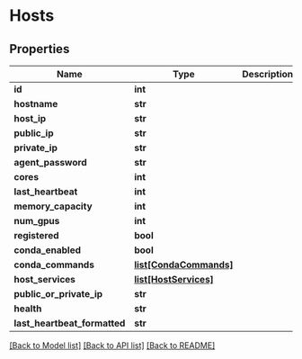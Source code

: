 # Hosts

## Properties
Name | Type | Description | Notes
------------ | ------------- | ------------- | -------------
**id** | **int** |  | [optional] 
**hostname** | **str** |  | [optional] 
**host_ip** | **str** |  | [optional] 
**public_ip** | **str** |  | [optional] 
**private_ip** | **str** |  | [optional] 
**agent_password** | **str** |  | [optional] 
**cores** | **int** |  | [optional] 
**last_heartbeat** | **int** |  | [optional] 
**memory_capacity** | **int** |  | [optional] 
**num_gpus** | **int** |  | [optional] 
**registered** | **bool** |  | [optional] 
**conda_enabled** | **bool** |  | [optional] 
**conda_commands** | [**list[CondaCommands]**](CondaCommands.md) |  | [optional] 
**host_services** | [**list[HostServices]**](HostServices.md) |  | [optional] 
**public_or_private_ip** | **str** |  | [optional] 
**health** | **str** |  | [optional] 
**last_heartbeat_formatted** | **str** |  | [optional] 

[[Back to Model list]](../README.md#documentation-for-models) [[Back to API list]](../README.md#documentation-for-api-endpoints) [[Back to README]](../README.md)

